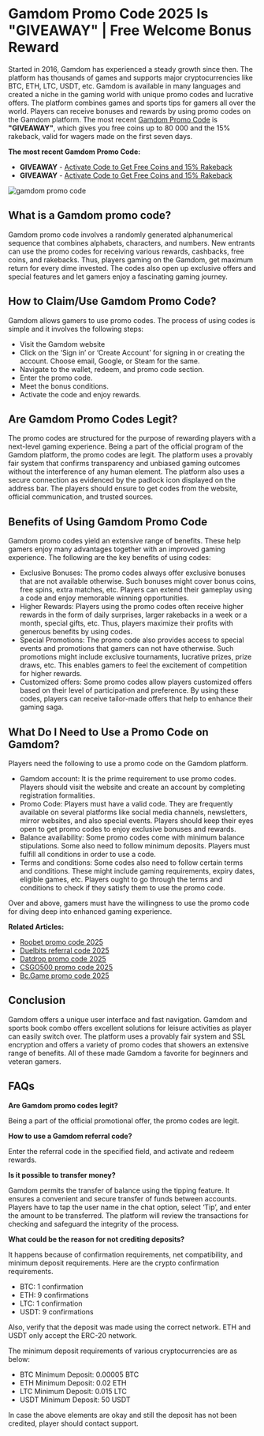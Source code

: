 # Gamdom Promo Code 2025 Is "GIVEAWAY" | Free Welcome Bonus Reward

Started in 2016, Gamdom has experienced a steady growth since then. The platform has thousands of games and supports major cryptocurrencies like BTC, ETH, LTC, USDT, etc. Gamdom is available in many languages and created a niche in the gaming world with unique promo codes and lucrative offers. The platform combines games and sports tips for gamers all over the world. Players can receive bonuses and rewards by using promo codes on the Gamdom platform. The most recent [Gamdom Promo Code](https://x.com/gamdomcode) is **"GIVEAWAY"**, which gives you free coins up to 80 000 and the 15% rakeback, valid for wagers made on the first seven days.

**The most recent Gamdom Promo Code:**
* **GIVEAWAY** - [Activate Code to Get Free Coins and 15% Rakeback](https://gamdom.com/r/giveaway)
* **GIVEAWAY** - [Activate Code to Get Free Coins and 15% Rakeback](https://gamdom.com/r/giveaway)

![gamdom promo code](https://github.com/user-attachments/assets/06509d8a-bb71-47dd-a0d8-768318c9ed94)


## What is a Gamdom promo code?

Gamdom promo code involves a randomly generated alphanumerical sequence that combines alphabets, characters, and numbers. New entrants can use the promo codes for receiving various rewards, cashbacks, free coins, and rakebacks. Thus, players gaming on the Gamdom, get maximum return for every dime invested. The codes also open up exclusive offers and special features and let gamers enjoy a fascinating gaming journey.

## How to Claim/Use Gamdom Promo Code?

Gamdom allows gamers to use promo codes. The process of using codes is simple and it involves the following steps:

* Visit the Gamdom website
* Click on the ‘Sign in’ or ‘Create Account’ for signing in or creating the account. Choose email, Google, or Steam for the same.
* Navigate to the wallet, redeem, and promo code section.
* Enter the promo code.
* Meet the bonus conditions.
* Activate the code and enjoy rewards.

## Are Gamdom Promo Codes Legit?

The promo codes are structured for the purpose of rewarding players with a next-level gaming experience. Being a part of the official program of the Gamdom platform, the promo codes are legit. The platform uses a provably fair system that confirms transparency and unbiased gaming outcomes without the interference of any human element. The platform also uses a secure connection as evidenced by the padlock icon displayed on the address bar. The players should ensure to get codes from the website, official communication, and trusted sources.

## Benefits of Using Gamdom Promo Code

Gamdom promo codes yield an extensive range of benefits. These help gamers enjoy many advantages together with an improved gaming experience. The following are the key benefits of using codes:

* Exclusive Bonuses: The promo codes always offer exclusive bonuses that are not available otherwise. Such bonuses might cover bonus coins, free spins, extra matches, etc. Players can extend their gameplay using a code and enjoy memorable winning opportunities.
* Higher Rewards: Players using the promo codes often receive higher rewards in the form of daily surprises, larger rakebacks in a week or a month, special gifts, etc. Thus, players maximize their profits with generous benefits by using codes.
* Special Promotions: The promo code also provides access to special events and promotions that gamers can not have otherwise. Such promotions might include exclusive tournaments, lucrative prizes, prize draws, etc. This enables gamers to feel the excitement of competition for higher rewards.
* Customized offers: Some promo codes allow players customized offers based on their level of participation and preference. By using these codes, players can receive tailor-made offers that help to enhance their gaming saga.

## What Do I Need to Use a Promo Code on Gamdom?

Players need the following to use a promo code on the Gamdom platform.

* Gamdom account: It is the prime requirement to use promo codes. Players should visit the website and create an account by completing registration formalities.
* Promo Code: Players must have a valid code. They are frequently available on several platforms like social media channels, newsletters, mirror websites, and also special events. Players should keep their eyes open to get promo codes to enjoy exclusive bonuses and rewards.
* Balance availability: Some promo codes come with minimum balance stipulations. Some also need to follow minimum deposits. Players must fulfill all conditions in order to use a code.
* Terms and conditions: Some codes also need to follow certain terms and conditions. These might include gaming requirements, expiry dates, eligible games, etc. Players ought to go through the terms and conditions to check if they satisfy them to use the promo code.

Over and above, gamers must have the willingness to use the promo code for diving deep into enhanced gaming experience.

**Related Articles:**

* [Roobet promo code 2025](https://github.com/csgocodes/roobet-promo-code)
* [Duelbits referral code 2025](https://github.com/csgocodes/duelbits-promo-code)
* [Datdrop promo code 2025](https://github.com/csgocodes/datdrop-promo-code)
* [CSGO500 promo code 2025](https://github.com/csgocodes/csgo500-promo-code)
* [Bc.Game promo code 2025](https://github.com/csgocodes/bcgame-promo-code)

## Conclusion

Gamdom offers a unique user interface and fast navigation. Gamdom and sports book combo offers excellent solutions for leisure activities as player can easily switch over. The platform uses a provably fair system and SSL encryption and offers a variety of promo codes that showers an extensive range of benefits. All of these made Gamdom a favorite for beginners and veteran gamers.

## FAQs

**Are Gamdom promo codes legit?**

Being a part of the official promotional offer, the promo codes are legit.

**How to use a Gamdom referral code?**

Enter the referral code in the specified field, and activate and redeem rewards.

**Is it possible to transfer money?**

Gamdom permits the transfer of balance using the tipping feature. It ensures a convenient and secure transfer of funds between accounts. Players have to tap the user name in the chat option, select ‘Tip’, and enter the amount to be transferred. The platform will review the transactions for checking and safeguard the integrity of the process.

**What could be the reason for not crediting deposits?**

It happens because of confirmation requirements, net compatibility, and minimum deposit requirements. Here are the crypto confirmation requirements.

* BTC: 1 confirmation
* ETH: 9 confirmations
* LTC: 1 confirmation
* USDT: 9 confirmations

Also, verify that the deposit was made using the correct network. ETH and USDT only accept the ERC-20 network.

The minimum deposit requirements of various cryptocurrencies are as below:

* BTC Minimum Deposit: 0.00005 BTC
* ETH Minimum Deposit:  0.02 ETH
* LTC Minimum Deposit: 0.015 LTC
* USDT Minimum Deposit: 50 USDT

In case the above elements are okay and still the deposit has not been credited, player should contact support.

